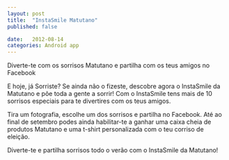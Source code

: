 ```yaml
---
layout: post
title:  "InstaSmile Matutano"
published: false

date:   2012-08-14
categories: Android app
---
```


Diverte-te com os sorrisos Matutano e partilha com os teus amigos no Facebook

E hoje, já Sorriste? Se ainda não o fizeste, descobre agora o InstaSmile da Matutano e põe toda a gente a sorrir! Com o InstaSmile tens mais de 10 sorrisos especiais para te divertires com os teus amigos.

Tira um fotografia, escolhe um dos sorrisos e partilha no Facebook. Até ao final de setembro podes ainda habilitar-te a ganhar uma caixa cheia de produtos Matutano e uma t-shirt personalizada com o teu corriso de eleição.

Diverte-te e partilha sorrisos todo o verão com o InstaSmile da Matutano!
